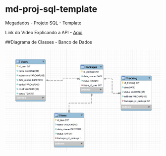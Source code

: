 # md-proj-sql-template
Megadados - Projeto SQL - Template


Link do Vídeo Explicando a API - [Aqui](https://alinsperedu-my.sharepoint.com/:v:/g/personal/joaoacl_al_insper_edu_br/ERY0SQTsDk1Cp06iw7iohFMBVF5eF6-qYk0VKTNE7y8YIQ?nav=eyJyZWZlcnJhbEluZm8iOnsicmVmZXJyYWxBcHAiOiJTdHJlYW1XZWJBcHAiLCJyZWZlcnJhbFZpZXciOiJTaGFyZURpYWxvZy1MaW5rIiwicmVmZXJyYWxBcHBQbGF0Zm9ybSI6IldlYiIsInJlZmVycmFsTW9kZSI6InZpZXcifX0%3D&e=MUFo83)


##Diagrama de Classes - Banco de Dados

![Diagrama](<diagrama.jpg>)